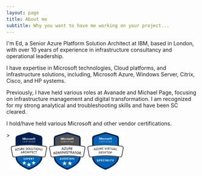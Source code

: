```yaml
---
layout: page
title: About me
subtitle: Why you want to have me working on your project...
---
```


I'm Ed, a Senior Azure Platform Solution Architect at IBM, based in London, with over 10 years of experience in infrastructure consultancy and operational leadership.

I have expertise in Microsoft technologies, Cloud platforms, and infrastructure solutions, including, Microsoft Azure, Windows Server, Citrix, Cisco, and HP systems.

Previously, I have held various roles at Avanade and Michael Page, focusing on infrastructure management and digital transformation. I am recognized for my strong analytical and troubleshooting skills and have been SC cleared.

I hold/have held various Microsoft and other vendor certifications.

<div style="display: flex; flex-direction: row;">>
  <img src="/assets/img/azure-solutions-architect-expert-600x600.png" width="20%" />
  <img src="/assets/img/azure-administrator-associate-600x600.png" width="20%" />
  <img src="/assets/img/azure-virtual-desktop-specialty-600x600.png" width="20%" />
</div>
